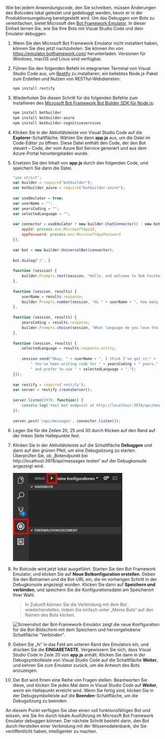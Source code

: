 Wie bei jedem Anwendungscode, den Sie schreiben, müssen Änderungen des Botcodes lokal getestet und gedebuggt werden, bevor er in der Produktionsumgebung bereitgestellt wird. Um das Debuggen von Bots zu vereinfachen, bietet Microsoft den [Bot Framework Emulator](https://emulator.botframework.com/). In dieser Einheit lernen Sie, wie Sie Ihre Bots mit Visual Studio Code und dem Emulator debuggen.

1. Wenn Sie den Microsoft Bot Framework Emulator nicht installiert haben, können Sie dies jetzt nachzuholen. Sie können ihn von https://emulator.botframework.com/ herunterladen. Versionen für Windows, macOS und Linux sind verfügbar.

1. Führen Sie den folgenden Befehl im integrierten Terminal von Visual Studio Code aus, um [Restify](http://restify.com/) zu installieren, ein beliebtes Node.js-Paket zum Erstellen und Nutzen von RESTful-Webdiensten:

    ```bash
    npm install restify
    ```

1. Wiederholen Sie diesen Schritt für die folgenden Befehle zum Installieren des [Microsoft Bot Framework Bot Builder SDK für Node.js](https://docs.microsoft.com/bot-framework/nodejs/bot-builder-nodejs-quickstart):

    ```bash
    npm install botbuilder
    npm install botbuilder-azure
    npm install botbuilder-cognitiveservices
    ```

1. Klicken Sie in der Aktivitätsleiste von Visual Studio Code auf die **Explorer**-Schaltfläche. Wählen Sie dann **app.js** aus, um die Datei im Code-Editor zu öffnen. Diese Datei enthält den Code, der den Bot steuert – Code, der vom Azure Bot Service generiert und aus dem Azure-Portal heruntergeladen wurde.

1. Ersetzen Sie den Inhalt von **app.js** durch den folgenden Code, und speichern Sie dann die Datei.

    ```JavaScript
    "use strict";
    var builder = require("botbuilder");
    var botbuilder_azure = require("botbuilder-azure");

    var useEmulator = true;
    var userName = "";
    var yearsCoding = "";
    var selectedLanguage = "";

    var connector = useEmulator ? new builder.ChatConnector() : new botbuilder_azure.BotServiceConnector({
        appId: process.env.MicrosoftAppId,
        appPassword: process.env.MicrosoftAppPassword
    });

    var bot = new builder.UniversalBot(connector);

    bot.dialog('/', [

    function (session) {
        builder.Prompts.text(session, "Hello, and welcome to QnA Factbot! What's your name?");
    },

    function (session, results) {
        userName = results.response;
        builder.Prompts.number(session, "Hi " + userName + ", how many years have you been writing code?");
    },

    function (session, results) {
        yearsCoding = results.response;
        builder.Prompts.choice(session, "What language do you love the most?", ["C#", "Python", "Node.js", "Visual FoxPro"]);
    },

    function (session, results) {
        selectedLanguage = results.response.entity;

        session.send("Okay, " + userName + ", I think I've got it:" +
            " You've been writing code for " + yearsCoding + " years," +
            " and prefer to use " + selectedLanguage + ".");
    }]);

    var restify = require('restify');
    var server = restify.createServer();

    server.listen(3978, function() {
        console.log('test bot endpoint at http://localhost:3978/api/messages');
    });

    server.post('/api/messages', connector.listen());
    ```

1. Legen Sie für die Zeilen 20, 25 und 30 durch Klicken auf den Rand auf der linken Seite Haltepunkte fest.

1. Klicken Sie in der Aktivitätsleiste auf die Schaltfläche **Debuggen** und dann auf den grünen Pfeil, um eine Debugsitzung zu starten. Überprüfen Sie, ob „Botendpunkt bei http://localhost:3978/api/messages testen“ auf der Debugkonsole angezeigt wird.

    ![Screenshot von Visual Studio Code mit dem Debug-System mit dem Debug-Navigationselement und Debug-Wiedergabeschaltfläche verwendet, um den start a debugging Session hervorgehoben.](../media/5-vs-launch-debugger.png)

1. Ihr Botcode wird jetzt lokal ausgeführt. Starten Sie den Bot Framework Emulator, und klicken Sie auf **Neue Botkonfiguration erstellen**. Geben Sie den Botnamen und die Bot-URL ein, die im vorherigen Schritt in der Debugkonsole angezeigt wurden. Klicken Sie dann auf **Speichern und verbinden**, und speichern Sie die Konfigurationsdatei am Speicherort Ihrer Wahl.

    > In Zukunft können Sie die Verbindung mit dem Bot wiederherstellen, indem Sie einfach unter „Meine Bots“ auf den Namen des Bots klicken.

    ![Screenshot der Bot-Framework-Emulator zeigt die neue Konfiguration für die Bot-Bildschirm mit dem Speichern und hervorgehobene Schaltfläche "Verbinden".](../media/5-new-bot-configuration.png)

1. Geben Sie „hi“ in das Feld am unteren Rand des Emulators ein, und drücken Sie die **EINGABETASTE**. Vergewissern Sie sich, dass Visual Studio Code in Zeile 20 von **app.js** anhält. Klicken Sie dann in der Debugsymbolleiste von Visual Studio Code auf die Schaltfläche **Weiter**, und kehren Sie zum Emulator zurück, um die Antwort des Bots anzuzeigen.

1. Der Bot wird Ihnen eine Reihe von Fragen stellen. Beantworten Sie diese, und klicken Sie jedes Mal dann in Visual Studio Code auf **Weiter**, wenn ein Haltepunkt erreicht wird. Wenn Sie fertig sind, klicken Sie in der Debugsymbolleiste auf die **Beenden**-Schaltfläche, um die Debugsitzung zu beenden.

An diesem Punkt verfügen Sie über einen voll funktionsfähigen Bot und wissen, wie Sie ihn durch lokale Ausführung im Microsoft Bot Framework Emulator debuggen können. Der nächste Schritt besteht darin, den Bot durch Herstellen einer Verbindung mit der Wissensdatenbank, die Sie veröffentlicht haben, intelligenter zu machen.